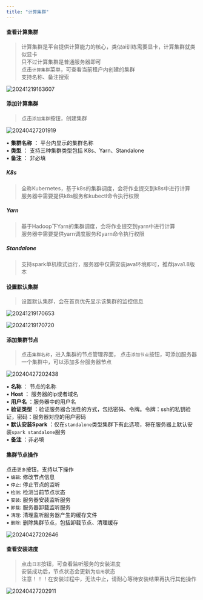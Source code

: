 ```yaml
---
title: "计算集群"
---
```


#### 查看计算集群

> 计算集群是平台提供计算能力的核心，类似ai训练需要显卡，计算集群就类似显卡 <br/>
> 只不过计算集群是普通服务器即可 <br/>
> 点击`计算集群`菜单，可查看当前租户内创建的集群 <br/>
> 支持名称、备注搜索<br/>

![20241219163607](https://img.isxcode.com/picgo/20241219163607.png)

#### 添加计算集群

> 点击`添加集群`按钮，创建集群

![20240427201919](https://img.isxcode.com/picgo/20240427201919.png)

▪ **集群名称** ： 平台内显示的集群名称 <br/>
▪ **类型** ： 支持三种集群类型包括 K8s、Yarn、Standalone <br/>
▪ **备注** ： 非必填

##### K8s

> 全称Kubernetes，基于k8s的集群调度，会将作业提交到k8s中进行计算 <br/>
> 服务器中需要提供k8s服务和kubectl命令执行权限

##### Yarn

> 基于Hadoop下Yarn的集群调度，会将作业提交到yarn中进行计算 <br/>
> 服务器中需要提供yarn调度服务和yarn命令执行权限

##### Standalone

> 支持spark单机模式运行，服务器中仅需安装java环境即可，推荐java1.8版本

#### 设置默认集群

> 设置默认集群，会在首页优先显示该集群的监控信息

![20241219170653](https://img.isxcode.com/picgo/20241219170653.png)

![20241219170720](https://img.isxcode.com/picgo/20241219170720.png)

#### 添加集群节点

> 点击`集群名称`，进入集群的节点管理界面， 点击`添加节点`按钮，可添加服务器 <br/>
> 一个集群中，可以添加多台服务器节点

![20240427202438](https://img.isxcode.com/picgo/20240427202438.png)

▪ **名称** ： 节点的名称 <br/>
▪ **Host** ： 服务器的ip或者域名 <br/>
▪ **用户名** ：服务器中的用户名 <br/>
▪ **验证类型** ：验证服务器合法性的方式，包括密码、令牌。令牌：ssh的私钥验证，密码：服务器对应的用户密码 <br/>
▪ **默认安装Spark** ：仅在`standalone`类型集群下有此选项，将在服务器上默认安装`spark standalone`服务 <br/>
▪ **备注** ：非必填

#### 集群节点操作

点击`更多`按钮，支持以下操作 <br/>
▪ `编辑`: 修改节点信息 <br/>
▪ `停止`: 停止节点的监听 <br/>
▪ `检测`: 检测当前节点状态 <br/>
▪ `安装`: 服务器安装监听服务 <br/>
▪ `卸载`: 服务器卸载监听服务 <br/>
▪ `清理`: 清理监听服务器产生的缓存文件 <br/>
▪ `删除`: 删除集群节点，包括卸载节点、清理缓存 <br/>

![20240427202646](https://img.isxcode.com/picgo/20240427202646.png)

#### 查看安装进度

> 点击`日志`按钮，可查看监听服务的安装进度 <br/>
> 安装成功后，节点状态会更新为`启用`状态 <br/>
> 注意！！！在安装过程中，无法中止，请耐心等待安装结果再执行其他操作

![20240427202911](https://img.isxcode.com/picgo/20240427202911.png)


